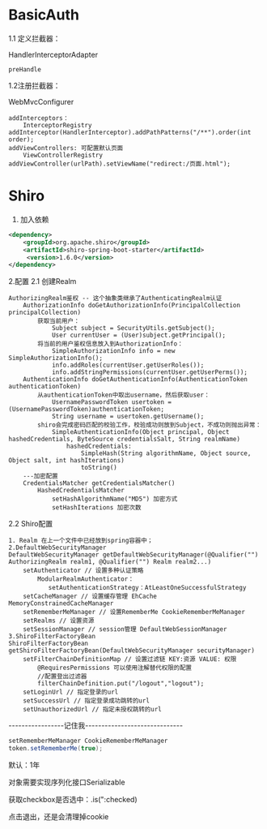 # BasicAuth
1.1 定义拦截器：

HandlerInterceptorAdapter

    preHandle
    
1.2注册拦截器：

WebMvcConfigurer

    addInterceptors：
        InterceptorRegistry addInterceptor(HandlerInterceptor).addPathPatterns("/**").order(int order);
    addViewControllers: 可配置默认页面
        ViewControllerRegistry addViewController(urlPath).setViewName("redirect:/页面.html");

# Shiro
1. 加入依赖
```xml
<dependency>
    <groupId>org.apache.shiro</groupId>
    <artifactId>shiro-spring-boot-starter</artifactId>
     <version>1.6.0</version>
</dependency>
```
2.配置
2.1 创建Realm
```text
AuthorizingRealm鉴权 -- 这个抽象类继承了AuthenticatingRealm认证 
    AuthorizationInfo doGetAuthorizationInfo(PrincipalCollection principalCollection)
        获取当前用户：
            Subject subject = SecurityUtils.getSubject();
            User currentUser = (User)subject.getPrincipal();
        将当前的用户鉴权信息放入到AuthorizationInfo：
            SimpleAuthorizationInfo info = new SimpleAuthorizationInfo();
            info.addRoles(currentUser.getUserRoles());
            info.addStringPermissions(currentUser.getUserPerms());
    AuthenticationInfo doGetAuthenticationInfo(AuthenticationToken authenticationToken)
        从authenticationToken中取出username，然后获取user：
            UsernamePasswordToken usertoken = (UsernamePasswordToken)authenticationToken;
            String username = usertoken.getUsername();
        shiro会完成密码匹配的校验工作，校验成功则放到Subject，不成功则抛出异常：
            SimpleAuthenticationInfo(Object principal, Object hashedCredentials, ByteSource credentialsSalt, String realmName)
                hashedCredentials:
                    SimpleHash(String algorithmName, Object source, Object salt, int hashIterations)
                    toString()                   
    ---加密配置
    CredentialsMatcher getCredentialsMatcher()
        HashedCredentialsMatcher
            setHashAlgorithmName("MD5") 加密方式
            setHashIterations 加密次数       
```
2.2 Shiro配置
```text
1. Realm 在上一个文件中已经放到spring容器中；
2.DefaultWebSecurityManager
DefaultWebSecurityManager getDefaultWebSecurityManager(@Qualifier("") AuthorizingRealm realm1, @Qualifier("") Realm realm2...)
    setAuthenticator // 设置多种认证策略
        ModularRealmAuthenticator：
           setAuthenticationStrategy：AtLeastOneSuccessfulStrategy
    setCacheManager // 设置缓存管理 EhCache MemoryConstrainedCacheManager
    setRememberMeManager // 设置RememberMe CookieRememberMeManager
    setRealms // 设置资源
    setSessionManager // session管理 DefaultWebSessionManager
3.ShiroFilterFactoryBean
ShiroFilterFactoryBean getShiroFilterFactoryBean(DefaultWebSecurityManager securityManager)
    setFilterChainDefinitionMap // 设置过滤链 KEY:资源 VALUE: 权限
        @RequiresPermissions 可以使用注解替代权限的配置
        //配置登出过滤器
        filterChainDefinition.put("/logout","logout");
    setLoginUrl // 指定登录的url
    setSuccessUrl // 指定登录成功跳转的url
    setUnauthorizedUrl // 指定未授权跳转的url
```

-----------------记住我------------------------------
```java
setRememberMeManager CookieRememberMeManager
token.setRememberMe(true);
```

默认：1年

对象需要实现序列化接口Serializable

获取checkbox是否选中：.is(":checked)

点击退出，还是会清理掉cookie